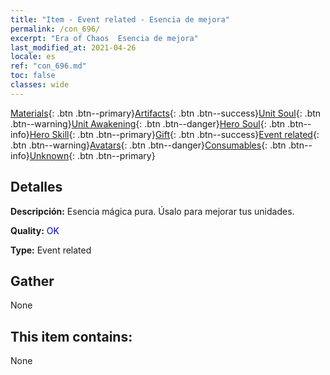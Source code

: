 ```yaml
---
title: "Item - Event related - Esencia de mejora"
permalink: /con_696/
excerpt: "Era of Chaos  Esencia de mejora"
last_modified_at: 2021-04-26
locale: es
ref: "con_696.md"
toc: false
classes: wide
---
```

 [Materials](/ItemsES/){: .btn .btn--primary}[Artifacts](/ItemsES/Artifacts/){: .btn .btn--success}[Unit Soul](/ItemsES/UnitSoul/){: .btn .btn--warning}[Unit Awakening](/ItemsES/UnitAwakening/){: .btn .btn--danger}[Hero Soul](/ItemsES/HeroSoul/){: .btn .btn--info}[Hero Skill](/ItemsES/HeroSkill/){: .btn .btn--primary}[Gift](/ItemsES/Gift/){: .btn .btn--success}[Event related](/ItemsES/Events/){: .btn .btn--warning}[Avatars](/ItemsES/Avatars/){: .btn .btn--danger}[Consumables](/ItemsES/Consumables/){: .btn .btn--info}[Unknown](/ItemsES/Unknown/){: .btn .btn--primary}

## Detalles
 **Descripción:** Esencia mágica pura. Úsalo para mejorar tus unidades.

 **Quality:** <span style="color: #0000CD">OK</span>

 **Type:** Event related

## Gather

  None

## This item contains:

  None

